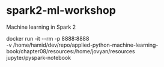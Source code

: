 # spark2-ml-workshop
Machine learning in Spark 2




docker run -it --rm -p 8888:8888 \
-v /home/hamid/dev/repo/applied-python-machine-learning-book/chapter08/resources:/home/jovyan/resources \
 jupyter/pyspark-notebook 


